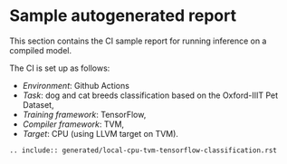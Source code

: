 # Sample autogenerated report

This section contains the CI sample report for running inference on a compiled model.

The CI is set up as follows:

* *Environment*: Github Actions
* *Task*: dog and cat breeds classification based on the Oxford-IIIT Pet Dataset,
* *Training framework*: TensorFlow,
* *Compiler framework*: TVM,
* *Target*: CPU (using LLVM target on TVM).

```{eval-rst}
.. include:: generated/local-cpu-tvm-tensorflow-classification.rst
```
